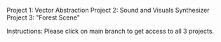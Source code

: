 Project 1: Vector Abstraction 
Project 2: Sound and Visuals Synthesizer
Project 3: "Forest Scene" 

Instructions:
Please click on main branch to get access to all 3 projects.
